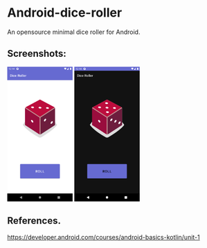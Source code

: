 # Android-dice-roller
An opensource minimal dice roller for Android.

## Screenshots:
<img src="/screenshots/Screenshot_1624344250.png" width="30%">  <img src="/screenshots/Screenshot_1624344265.png" width="30%">

## References.
https://developer.android.com/courses/android-basics-kotlin/unit-1
